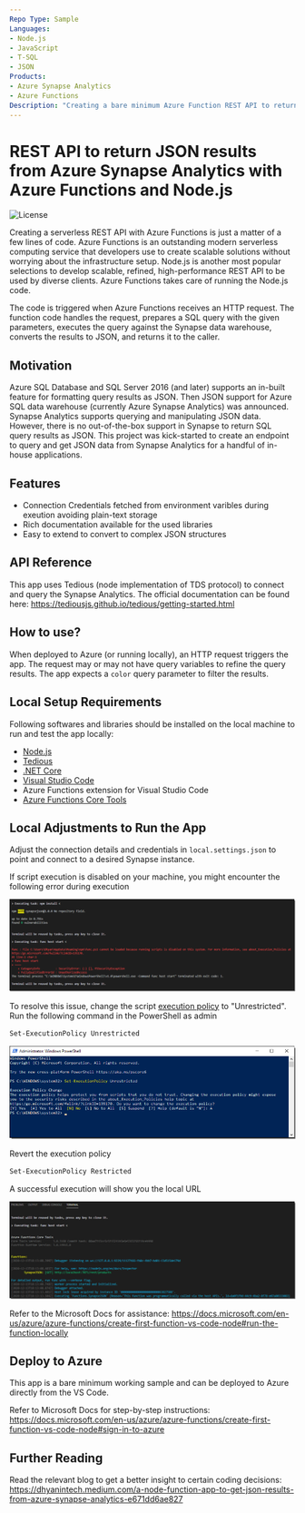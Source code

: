 ```yaml
---
Repo Type: Sample
Languages:
- Node.js
- JavaScript
- T-SQL
- JSON
Products:
- Azure Synapse Analytics
- Azure Functions
Description: "Creating a bare minimum Azure Function REST API to return JSON results from Azure Synapse Analytics with Node.js"
---
```


# REST API to return JSON results from Azure Synapse Analytics with Azure Functions and Node.js

![License](https://img.shields.io/badge/license-MIT-green.svg)

Creating a serverless REST API with Azure Functions is just a matter of a few lines of code. Azure Functions is an outstanding modern serverless computing service that developers use to create scalable solutions without worrying about the infrastructure setup. Node.js is another most popular selections to develop scalable, refined, high-performance REST API to be used by diverse clients. Azure Functions takes care of running the Node.js code.

The code is triggered when Azure Functions receives an HTTP request. The function code handles the request, prepares a SQL query with the given parameters, executes the query against the Synapse data warehouse, converts the results to JSON, and returns it to the caller.

## Motivation

Azure SQL Database and SQL Server 2016 (and later) supports an in-built feature for formatting query results as JSON. Then JSON support for Azure SQL data warehouse (currently Azure Synapse Analytics) was announced. Synapse Analytics supports querying and manipulating JSON data. However, there is no out-of-the-box support in Synapse to return SQL query results as JSON. This project was kick-started to create an endpoint to query and get JSON data from Synapse Analytics for a handful of in-house applications.

## Features

* Connection Credentials fetched from environment varibles during exeution avoiding plain-text storage
* Rich documentation available for the used libraries
* Easy to extend to convert to complex JSON structures

## API Reference

This app uses Tedious (node implementation of TDS protocol) to connect and query the Synapse Analytics. The official documentation can be found here: https://tediousjs.github.io/tedious/getting-started.html

## How to use?

When deployed to Azure (or running locally), an HTTP request triggers the app. The request may or may not have query variables to refine the query results. The app expects a `color` query parameter to filter the results.

## Local Setup Requirements

Following softwares and libraries should be installed on the local machine to run and test the app locally:

* [Node.js](https://nodejs.org/en/download/)
* [Tedious](https://www.npmjs.com/package/tedious)
* [.NET Core](https://dotnet.microsoft.com/download)
* [Visual Studio Code](https://code.visualstudio.com/download)
* Azure Functions extension for Visual Studio Code
* [Azure Functions Core Tools](https://docs.microsoft.com/en-us/azure/azure-functions/functions-run-local?tabs=windows%2Ccsharp%2Cbash#v2)

## Local Adjustments to Run the App

Adjust the connection details and credentials in `local.settings.json` to point and connect to a desired Synapse instance.

If script execution is disabled on your machine, you might encounter the following error during execution

![License](/images/script_error.png)

To resolve this issue, change the script [execution policy](https://docs.microsoft.com/en-us/powershell/module/microsoft.powershell.core/about/about_execution_policies?view=powershell-7.1) to "Unrestricted". Run the following command in the PowerShell as admin

```bash
Set-ExecutionPolicy Unrestricted
```

![License](/images/script_policy_change.png)

Revert the execution policy

```bash
Set-ExecutionPolicy Restricted
```

A successful execution will show you the local URL 

![License](/images/success_run.png)

Refer to the Microsoft Docs for assistance: https://docs.microsoft.com/en-us/azure/azure-functions/create-first-function-vs-code-node#run-the-function-locally

## Deploy to Azure

This app is a bare minimum working sample and can be deployed to Azure directly from the VS Code.

Refer to Microsoft Docs for step-by-step instructions: https://docs.microsoft.com/en-us/azure/azure-functions/create-first-function-vs-code-node#sign-in-to-azure

## Further Reading

Read the relevant blog to get a better insight to certain coding decisions: https://dhyanintech.medium.com/a-node-function-app-to-get-json-results-from-azure-synapse-analytics-e671dd6ae827